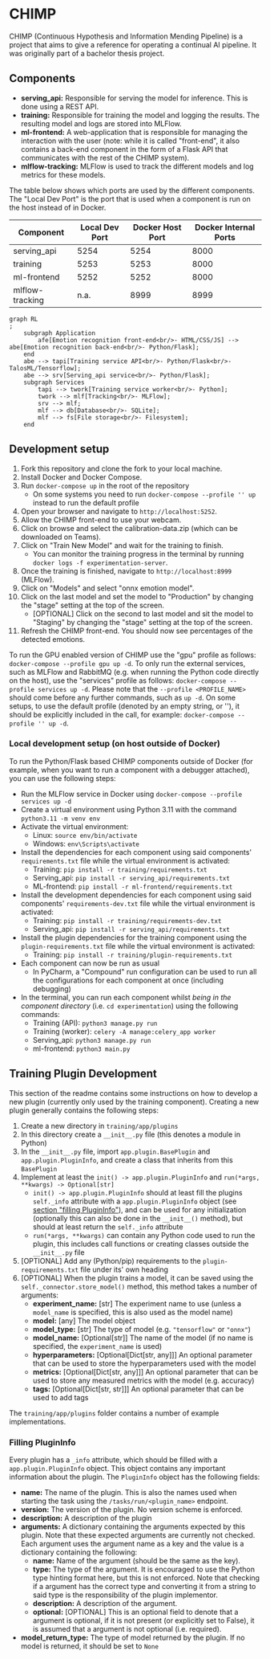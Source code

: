 # CHIMP

CHIMP (Continuous Hypothesis and Information Mending Pipeline) is a project that aims to give a reference for operating
a continual AI pipeline. It was originally part of a bachelor thesis project.

## Components

- **serving_api:** Responsible for serving the model for inference. This is done using a REST API.
- **training:** Responsible for training the model and logging the results. The resulting model and logs are
  stored into MLFlow.
- **ml-frontend:** A web-application that is responsible for managing the interaction with the user (note: while it is
  called "front-end", it also contains a back-end component in the form of a Flask API that communicates with the rest
  of the CHIMP system).
- **mlflow-tracking:** MLFlow is used to track the different models and log metrics for these models.

The table below shows which ports are used by the different components. The "Local Dev Port" is the port that is used when a component is run on the host instead of in Docker.

| Component        | Local Dev Port | Docker Host Port | Docker Internal Ports |
|------------------|----------------|------------------|-----------------------|
| serving_api      | 5254           | 5254             | 8000                  |
| training         | 5253           | 5253             | 8000                  |
| ml-frontend      | 5252           | 5252             | 8000                  |
| mlflow-tracking  | n.a.           | 8999             | 8999                  |

```mermaid
graph RL
;
    subgraph Application
        afe[Emotion recognition front-end<br/>- HTML/CSS/JS] --> abe[Emotion recognition back-end<br/>- Python/Flask];
    end
    abe --> tapi[Training service API<br/>- Python/Flask<br/>- TalosML/Tensorflow];
    abe --> srv[Serving_api service<br/>- Python/Flask];
    subgraph Services
        tapi --> twork[Training service worker<br/>- Python];
        twork --> mlf[Tracking<br/>- MLFlow];
        srv --> mlf;
        mlf --> db[Database<br/>- SQLite];
        mlf --> fs[File storage<br/>- Filesystem];
    end
```

## Development setup

1. Fork this repository and clone the fork to your local machine.
2. Install Docker and Docker Compose.
3. Run `docker-compose up` in the root of the repository
   - On some systems you need to run `docker-compose --profile '' up` instead to run the default profile
4. Open your browser and navigate to `http://localhost:5252`.
5. Allow the CHIMP front-end to use your webcam.
6. Click on browse and select the calibration-data.zip (which can be downloaded on Teams).
7. Click on "Train New Model" and wait for the training to finish.
    - You can monitor the training progress in the terminal by running `docker logs -f experimentation-server`.
8. Once the training is finished, navigate to `http://localhost:8999` (MLFlow).
9. Click on "Models" and select "onnx emotion model".
10. Click on the last model and set the model to "Production" by changing the "stage" setting at the top of the screen.  
    - [OPTIONAL] Click on the second to last model and sit the model to "Staging" by changing the "stage" setting at the top of the screen.
11. Refresh the CHIMP front-end. You should now see percentages of the detected emotions.

To run the GPU enabled version of CHIMP use the "gpu" profile as follows: `docker-compose --profile gpu up -d`. To only
run the external services, such as MLFlow and RabbitMQ (e.g. when running the Python code directly on the host), use the "services" profile as
follows: `docker-compose --profile services up -d`. Please note that the `--profile <PROFILE_NAME>` should come before any
further commands, such as `up -d`. On some setups, to use the default profile (denoted by an empty string, or ''), it should be explicitly included in the call, for example: `docker-compose --profile '' up -d`.

### Local development setup (on host outside of Docker)
To run the Python/Flask based CHIMP components outside of Docker (for example, when you want to run a component with a debugger attached), you can use the following steps:
- Run the MLFlow service in Docker using `docker-compose --profile services up -d`
- Create a virtual environment using Python 3.11 with the command `python3.11 -m venv env`
- Activate the virtual environment:
    - Linux: `source env/bin/activate`
    - Windows: `env\Scripts\activate`
- Install the dependencies for each component using said components' `requirements.txt` file while the virtual environment is activated:
  - Training: `pip install -r training/requirements.txt`
  - Serving_api: `pip install -r serving_api/requirements.txt`
  - ML-frontend: `pip install -r ml-frontend/requirements.txt`
- Install the development dependencies for each component using said components' `requirements-dev.txt` file while the virtual environment is activated:
  - Training: `pip install -r training/requirements-dev.txt`
  - Serving_api: `pip install -r serving_api/requirements.txt`
- Install the plugin dependencies for the training component using the `plugin-requirements.txt` file while the virtual environment is activated:
  - Training: `pip install -r training/plugin-requirements.txt` 
- Each component can now be run as usual
  - In PyCharm, a "Compound" run configuration can be used to run all the configurations for each component at once (including debugging)
- In the terminal, you can run each component whilst _being in the component directory_ (i.e. `cd experimentation`) using the following commands:
  - Training (API): `python3 manage.py run`
  - Training (worker): `celery -A manage:celery_app worker`
  - Serving_api: `python3 manage.py run`
  - ml-frontend: `python3 main.py`

## Training Plugin Development
This section of the readme contains some instructions on how to develop a new plugin (currently only used by the training component). Creating a new plugin generally contains the following steps:
1. Create a new directory in `training/app/plugins`
2. In this directory create a `__init__.py` file (this denotes a module in Python)
3. In the `__init__.py` file, import `app.plugin.BasePlugin` and `app.plugin.PluginInfo`, and create a class that inherits from this `BasePlugin`
4. Implement at least the `init() -> app.plugin.PluginInfo` and `run(*args, **kwargs) -> Optional[str]`
   - `init() -> app.plugin.PluginInfo` should at least fill the plugins `self._info` attribute with a `app.plugin.PluginInfo` object (see [section "filling PluginInfo"](#filling-plugininfo)), and can be used for any initialization (optionally this can also be done in the `__init__()` method), but should at least return the `self._info` attribute
   - `run(*args, **kwargs)` can contain any Python code used to run the plugin, this includes call functions or creating classes outside the `__init__.py` file
5. [OPTIONAL] Add any (Python/pip) requirements to the `plugin-requirements.txt` file under its' own heading
6. [OPTIONAL] When the plugin trains a model, it can be saved using the `self._connector.store_model()` method, this method takes a number of arguments:
   - **experiment_name:** [str] The experiment name to use (unless a `model_name` is specified, this is also used as the model name)
   - **model:** [any] The model object
   - **model_type:** [str] The type of model (e.g. `"tensorflow"` or `"onnx"`)
   - **model_name:** [Optional[str]] The name of the model (if no name is specified, the `experiment_name` is used)
   - **hyperparameters:** [Optional[Dict[str, any]]] An optional parameter that can be used to store the hyperparameters used with the model
   - **metrics:** [Optional[Dict[str, any]]] An optional parameter that can be used to store any measured metrics with the model (e.g. accuracy)
   - **tags:** [Optional[Dict[str, str]]] An optional parameter that can be used to add tags

The `training/app/plugins` folder contains a number of example implementations.

### Filling PluginInfo
Every plugin has a `_info` attribute, which should be filled with a `app.plugin.PluginInfo` object. This object contains any important information about the plugin. The `PluginInfo` object has the following fields:
- **name:** The name of the plugin. This is also the names used when starting the task using the `/tasks/run/<plugin_name>` endpoint.
- **version:** The version of the plugin. No version scheme is enforced.
- **description:** A description of the plugin
- **arguments:** A dictionary containing the arguments expected by this plugin. Note that these expected arguments are currently not checked. Each argument uses the argument name as a key and the value is a dictionary containing the following:
  - **name:** Name of the argument (should be the same as the key).
  - **type:** The type of the argument. It is encouraged to use the Python type hinting format here, but this is not enforced. Note that checking if a argument has the correct type and converting it from a string to said type is the responsibility of the plugin implementor.
  - **description:** A description of the argument.
  - **optional:** [OPTIONAL] This is an optional field to denote that a argument is optional, if it is not present (or explicitly set to False), it is assumed that a argument is not optional (i.e. required).
- **model_return_type:** The type of model returned by the plugin. If no model is returned, it should be set to `None`
